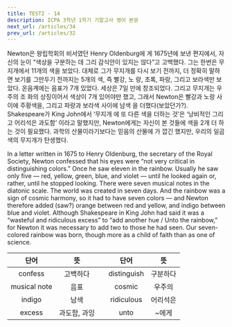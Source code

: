 ```yaml
---
title: TEST2 - 14
description: ICPA 3학년 1학기 기말고사 영어 본문
next_url: /articles/34
prev_url: /articles/32
---
```


Newton은 왕립학회의 비서였던 Henry Oldenburg에 게 1675년에 보낸 편지에서, 자신의 눈이 “색상을 구분하는 데 그리 감식안이 있지는 않다”고 고백했다. 그는 한번은 무지개에서 11개의 색을 보았다. 대체로 그가 무지개를 다시 보기 전까지, 더 정확히 말하면 보기를 그만두기 전까지는 5개의 색, 즉 빨강, 노 랑, 초록, 파랑, 그리고 보라색만 보았다. 온음계에는 음표가 7개 있었다. 세상은 7일 만에 창조되었다. 그리고 무지개는 우주의 조 화의 상징이어서 색상이 7개 있어야만 했고, 그래서 Newton은 빨강과 노랑 사이에 주황색을, 그리고 파랑과 보라색 사이에 남색 을 더했다(보았던가?). Shakespeare가 King John에서 ‘무지개 에 또 다른 색을 더하는 것’은 ‘낭비적인 그리고 어리석은 과도함’ 이라고 말했지만, Newton에게는 자신이 본 것들에 색을 2개 더 하는 것이 필요했다. 과학의 산물이라기보다는 믿음의 산물에 가 깝긴 했지만, 우리의 일곱 색의 무지개가 탄생했다.

In a letter written in 1675 to Henry Oldenburg, the secretary of the Royal Society, Newton confessed that his eyes were “not very critical in distinguishing colors.” Once he saw eleven in the rainbow. Usually he saw only five — red, yellow, green, blue, and violet — until he looked again or, rather, until he stopped looking. There were seven musical notes in the diatonic scale. The world was created in seven days. And the rainbow was a sign of cosmic harmony, so it had to have seven colors — and Newton therefore added (saw?) orange between red and yellow, and indigo between blue and violet. Although Shakespeare in King John had said it was a “wasteful and ridiculous excess” to “add another hue / Unto the rainbow,” for Newton it was necessary to add two to those he had seen. Our seven-colored rainbow was born, though more as a child of faith than as one of science.

|단어|뜻| |단어|뜻|
|:--------------:|:------------------------------:|-|:--------------:|:------------------------------:|
|confess|고백하다||distinguish|구분하다|
|musical note|음표||cosmic|우주의|
|indigo|남색||ridiculous|어리석은|
|excess|과도함, 과잉||unto|~에게|
